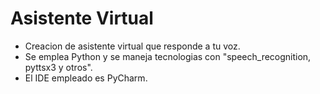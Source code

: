 # Asistente Virtual

- Creacion de asistente virtual que responde a tu voz.
- Se emplea Python y se maneja tecnologias con "speech_recognition, pyttsx3 y otros".
- El IDE empleado es PyCharm.
